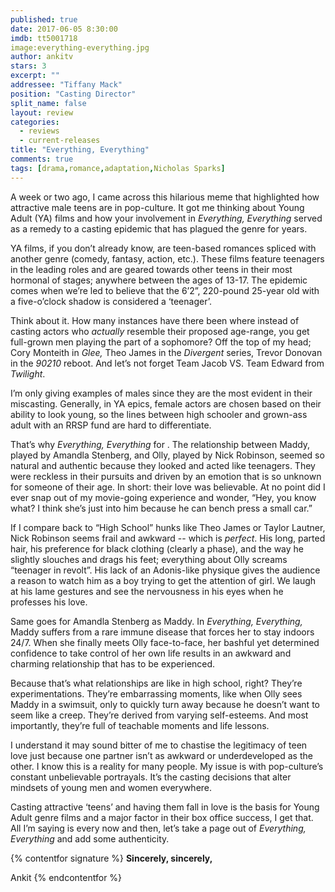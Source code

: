 ```yaml
---
published: true
date: 2017-06-05 8:30:00
imdb: tt5001718
image:everything-everything.jpg
author: ankitv
stars: 3
excerpt: ""
addressee: "Tiffany Mack"
position: "Casting Director"
split_name: false
layout: review
categories: 
  - reviews
  - current-releases
title: "Everything, Everything"
comments: true
tags: [drama,romance,adaptation,Nicholas Sparks]
---
```


A week or two ago, I came across this hilarious meme that highlighted how attractive male teens are in pop-culture. It got me thinking about Young Adult (YA) films and how your involvement in _Everything, Everything_ served as a remedy to a casting epidemic that has plagued the genre for years.

YA films, if you don’t already know, are teen-based romances spliced with another genre (comedy, fantasy, action, etc.). These films feature teenagers in the leading roles and are geared towards other teens in their most hormonal of stages; anywhere between the ages of 13-17. The epidemic comes when we’re led to believe that the 6’2”, 220-pound 25-year old with a five-o’clock shadow is considered a ‘teenager’.

Think about it. How many instances have there been where instead of casting actors who _actually_ resemble their proposed age-range, you get full-grown men playing the part of a sophomore? Off the top of my head; Cory Monteith in _Glee,_ Theo James in the _Divergent_ series, Trevor Donovan in the _90210_ reboot. And let’s not forget Team Jacob VS. Team Edward from _Twilight_.

I’m only giving examples of males since they are the most evident in their miscasting. Generally, in YA epics, female actors are chosen based on their ability to look young, so the lines between high schooler and grown-ass adult with an RRSP fund are hard to differentiate. 

That’s why _Everything, Everything_  for . The relationship between Maddy, played by Amandla Stenberg, and Olly, played by Nick Robinson, seemed so natural and authentic because they looked and acted like teenagers. They were reckless in their pursuits and driven by an emotion that is so unknown for someone of their age. In short: their love was believable. At no point did I ever snap out of my movie-going experience and wonder, “Hey, you know what? I think she’s just into him because he can bench press a small car.”

If I compare back to “High School” hunks like Theo James or Taylor Lautner, Nick Robinson seems frail and awkward -- which is _perfect_. His long, parted hair, his preference for black clothing (clearly a phase), and the way he slightly slouches and drags his feet; everything about Olly screams “teenager in revolt”. His lack of an Adonis-like physique gives the audience a reason to watch him as a boy trying to get the attention of girl. We laugh at his lame gestures and see the nervousness in his eyes when he professes his love.

Same goes for Amandla Stenberg as Maddy. In _Everything, Everything,_ Maddy suffers from a rare immune disease that forces her to stay indoors 24/7. When she finally meets Olly face-to-face, her bashful yet determined confidence to take control of her own life results in an awkward and charming relationship that has to be experienced. 

Because that’s what relationships are like in high school, right? They’re experimentations. They’re embarrassing moments, like when Olly sees Maddy in a swimsuit, only to quickly turn away because he doesn’t want to seem like a creep. They’re derived from varying self-esteems. And most importantly, they’re full of teachable moments and life lessons.

I understand it may sound bitter of me to chastise the legitimacy of teen love just because one partner isn’t as awkward or underdeveloped as the other. I know this is a reality for many people. My issue is with pop-culture’s constant unbelievable portrayals. It’s the casting decisions that alter mindsets of young men and women everywhere.

Casting attractive ‘teens’ and having them fall in love is the basis for Young Adult genre films and a major factor in their box office success, I get that. All I’m saying is every now and then, let’s take a page out of _Everything, Everything_ and add some authenticity.

{% contentfor signature %}
**Sincerely, sincerely,**

Ankit
{% endcontentfor %}